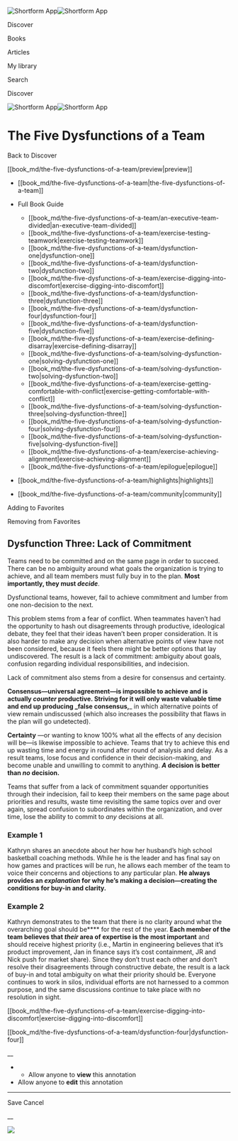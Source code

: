 ![Shortform App](/img/logo.36a2399e.svg)![Shortform App](/img/logo-dark.70c1b072.svg)

Discover

Books

Articles

My library

Search

Discover

![Shortform App](/img/logo.36a2399e.svg)![Shortform App](/img/logo-dark.70c1b072.svg)

# The Five Dysfunctions of a Team

Back to Discover

[[book_md/the-five-dysfunctions-of-a-team/preview|preview]]

  * [[book_md/the-five-dysfunctions-of-a-team|the-five-dysfunctions-of-a-team]]
  * Full Book Guide

    * [[book_md/the-five-dysfunctions-of-a-team/an-executive-team-divided|an-executive-team-divided]]
    * [[book_md/the-five-dysfunctions-of-a-team/exercise-testing-teamwork|exercise-testing-teamwork]]
    * [[book_md/the-five-dysfunctions-of-a-team/dysfunction-one|dysfunction-one]]
    * [[book_md/the-five-dysfunctions-of-a-team/dysfunction-two|dysfunction-two]]
    * [[book_md/the-five-dysfunctions-of-a-team/exercise-digging-into-discomfort|exercise-digging-into-discomfort]]
    * [[book_md/the-five-dysfunctions-of-a-team/dysfunction-three|dysfunction-three]]
    * [[book_md/the-five-dysfunctions-of-a-team/dysfunction-four|dysfunction-four]]
    * [[book_md/the-five-dysfunctions-of-a-team/dysfunction-five|dysfunction-five]]
    * [[book_md/the-five-dysfunctions-of-a-team/exercise-defining-disarray|exercise-defining-disarray]]
    * [[book_md/the-five-dysfunctions-of-a-team/solving-dysfunction-one|solving-dysfunction-one]]
    * [[book_md/the-five-dysfunctions-of-a-team/solving-dysfunction-two|solving-dysfunction-two]]
    * [[book_md/the-five-dysfunctions-of-a-team/exercise-getting-comfortable-with-conflict|exercise-getting-comfortable-with-conflict]]
    * [[book_md/the-five-dysfunctions-of-a-team/solving-dysfunction-three|solving-dysfunction-three]]
    * [[book_md/the-five-dysfunctions-of-a-team/solving-dysfunction-four|solving-dysfunction-four]]
    * [[book_md/the-five-dysfunctions-of-a-team/solving-dysfunction-five|solving-dysfunction-five]]
    * [[book_md/the-five-dysfunctions-of-a-team/exercise-achieving-alignment|exercise-achieving-alignment]]
    * [[book_md/the-five-dysfunctions-of-a-team/epilogue|epilogue]]
  * [[book_md/the-five-dysfunctions-of-a-team/highlights|highlights]]
  * [[book_md/the-five-dysfunctions-of-a-team/community|community]]



Adding to Favorites 

Removing from Favorites 

## Dysfunction Three: Lack of Commitment

Teams need to be committed and on the same page in order to succeed. There can be no ambiguity around what goals the organization is trying to achieve, and all team members must fully buy in to the plan. **Most importantly, they must _decide_**.

Dysfunctional teams, however, fail to achieve commitment and lumber from one non-decision to the next.

This problem stems from a fear of conflict. When teammates haven’t had the opportunity to hash out disagreements through productive, ideological debate, they feel that their ideas haven’t been proper consideration. It is also harder to make any decision when alternative points of view have not been considered, because it feels there might be better options that lay undiscovered. The result is a lack of commitment: ambiguity about goals, confusion regarding individual responsibilities, and indecision.

Lack of commitment also stems from a desire for consensus and certainty.

**Consensus—universal agreement—is impossible to achieve and is actually _counter_ productive. **Striving for it will only waste valuable time and end up producing _false consensus**,**_ in which alternative points of view remain undiscussed (which also increases the possibility that flaws in the plan will go undetected).

**Certainty** —or wanting to know 100% what all the effects of any decision will be—is likewise impossible to achieve. Teams that try to achieve this end up wasting time and energy in round after round of analysis and delay. As a result teams, lose focus and confidence in their decision-making, and become unable and unwilling to commit to anything. **_A_ decision is better than _no_ decision.**

Teams that suffer from a lack of commitment squander opportunities through their indecision, fail to keep their members on the same page about priorities and results, waste time revisiting the same topics over and over again, spread confusion to subordinates within the organization, and over time, lose the ability to commit to _any_ decisions at all.

### Example 1

Kathryn shares an anecdote about her how her husband’s high school basketball coaching methods. While he is the leader and has final say on how games and practices will be run, he allows each member of the team to voice their concerns and objections to any particular plan. **He always provides an _explanation_ for why he’s making a decision—creating the conditions for buy-in and clarity.**

### Example 2

Kathryn demonstrates to the team that there is no clarity around what the overarching goal should be**** for the rest of the year. **Each member of the team believes that _their_ area of expertise is the most important** and should receive highest priority (i.e., Martin in engineering believes that it’s product improvement, Jan in finance says it’s cost containment, JR and Nick push for market share). Since they don’t trust each other and don’t resolve their disagreements through constructive debate, the result is a lack of buy-in and total ambiguity on what their priority should be. Everyone continues to work in silos, individual efforts are not harnessed to a common purpose, and the same discussions continue to take place with no resolution in sight.

[[book_md/the-five-dysfunctions-of-a-team/exercise-digging-into-discomfort|exercise-digging-into-discomfort]]

[[book_md/the-five-dysfunctions-of-a-team/dysfunction-four|dysfunction-four]]

__

  *   * Allow anyone to **view** this annotation
  * Allow anyone to **edit** this annotation



* * *

Save Cancel

__




![](https://bat.bing.com/action/0?ti=56018282&Ver=2&mid=1388925f-0850-433e-9221-8696c95fb753&sid=1711133063fa11eebdec89a8b8ae3bbc&vid=171147a063fa11eea7440fcfeb230d96&vids=0&msclkid=N&pi=0&lg=en-US&sw=800&sh=600&sc=24&nwd=1&tl=Shortform%20%7C%20The%20Five%20Dysfunctions%20of%20a%20Team&p=https%3A%2F%2Fwww.shortform.com%2Fapp%2Fbook%2Fthe-five-dysfunctions-of-a-team%2Fdysfunction-three&r=&lt=407&evt=pageLoad&sv=1&rn=377895)
